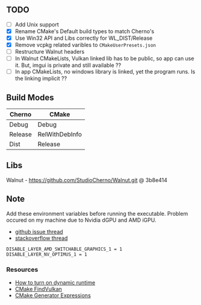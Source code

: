 ## TODO
- [ ] Add Unix support
- [x] Rename CMake's Default build types to match Cherno's
- [x] Use Win32 API and Libs correctly for WL_DIST/Release
- [x] Remove vcpkg related varibles to `CMakeUserPresets.json`
- [ ] Restructure Walnut headers
- [ ] In Walnut CMakeLists, Vulkan linked lib has to be public, so app can use it. But, imgui is private and still available ??
- [ ] In app CMakeLists, no windows library is linked, yet the program runs. Is the linking implicit ??

## Build Modes

| Cherno     | CMake          |
|------------|----------------|
| Debug      | Debug          |
| Release    | RelWithDebInfo |
| Dist       | Release        |

## Libs
Walnut - https://github.com/StudioCherno/Walnut.git @ 3b8e414

## Note

Add these environment variables before running the executable.
Problem occured on my machine due to Nvidia dGPU and AMD iGPU.

* [github issue thread](https://github.com/KhronosGroup/Vulkan-Loader/issues/552)
* [stackoverflow thread](https://stackoverflow.com/questions/68109171/vkenumeratephysicaldevices-not-finding-all-gpus)

```
DISABLE_LAYER_AMD_SWITCHABLE_GRAPHICS_1 = 1
DISABLE_LAYER_NV_OPTIMUS_1 = 1
```

### Resources
* [How to turn on dynamic runtime](https://cmake.org/cmake/help/latest/variable/CMAKE_MSVC_RUNTIME_LIBRARY.html#variable:CMAKE_MSVC_RUNTIME_LIBRARY)
* [CMake FindVulkan](https://cmake.org/cmake/help/latest/module/FindVulkan.html)
* [CMake Generator Expressions](
https://cmake.org/cmake/help/latest/manual/cmake-generator-expressions.7.html#genex:CONFIG)
